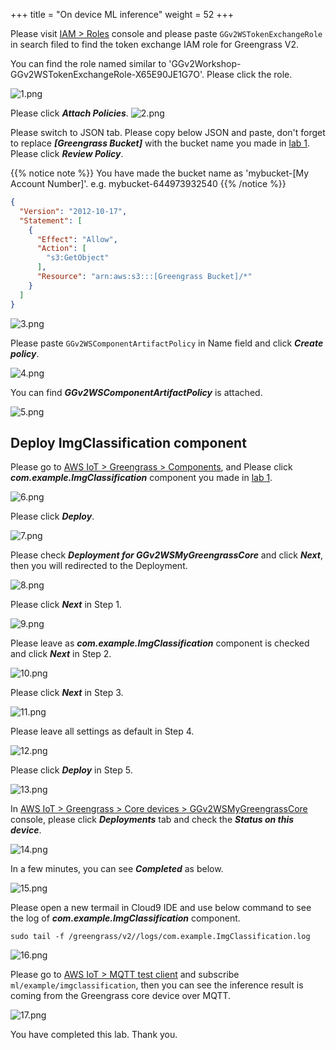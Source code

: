 +++
title = "On device ML inference"
weight = 52
+++



Please visit [IAM > Roles](https://console.aws.amazon.com/iamv2/home#/roles) console and please paste ```GGv2WSTokenExchangeRole``` in search filed to find the token exchange IAM role for Greengrass V2.

You can find the role named similar to 'GGv2Workshop-GGv2WSTokenExchangeRole-X65E90JE1G7O'. Please click the role.

![1.png](/images/4/2/1.png)

Please click ***Attach Policies***.
![2.png](/images/4/2/2.png)


Please switch to JSON tab.
Please copy below JSON and paste, don't forget to replace ***[Greengrass Bucket]*** with the bucket name you made in [lab 1](/en/1/1_1.html). Please click ***Review Policy***.


{{% notice note %}}
You have made the bucket name as 'mybucket-[My Account Number]'. e.g. mybucket-644973932540
{{% /notice %}}


``` json
{
  "Version": "2012-10-17",
  "Statement": [
    {
      "Effect": "Allow",
      "Action": [
        "s3:GetObject"
      ],
      "Resource": "arn:aws:s3:::[Greengrass Bucket]/*"
    }
  ]
}
```

![3.png](/images/4/2/3.png)

Please paste ```GGv2WSComponentArtifactPolicy``` in Name field and click ***Create policy***.

![4.png](/images/4/2/4.png)

You can find ***GGv2WSComponentArtifactPolicy*** is attached.

![5.png](/images/4/2/5.png)


<!-- ``` shell
aws iam create-policy \
  --policy-name GGv2WSComponentArtifactPolicy \
  --policy-document file://component-artifact-policy.json
```

``` shell
aws iam attach-role-policy \
  --role-name GGv2WSTokenExchangeRole \
  --policy-arn arn:aws:iam::123456789012:policy/GGv2WSComponentArtifactPolicy
``` -->


## Deploy ImgClassification component

Please go to [AWS IoT > Greengrass > Components](https://console.aws.amazon.com/iot/home?#/greengrass/v2/components), and Please click ***com.example.ImgClassification*** component you made in [lab 1](/en/1/1_1.html).

![6.png](/images/4/2/6.png)

Please click ***Deploy***.

![7.png](/images/4/2/7.png)

Please check ***Deployment for GGv2WSMyGreengrassCore*** and click ***Next***, then you will redirected to the Deployment.

![8.png](/images/4/2/8.png)

Please click ***Next*** in Step 1.

![9.png](/images/4/2/9.png)

Please leave as ***com.example.ImgClassification*** component is checked and click ***Next*** in Step 2.

![10.png](/images/4/2/10.png)

Please click ***Next*** in Step 3.

![11.png](/images/4/2/11.png)

Please leave all settings as default in Step 4.

![12.png](/images/4/2/12.png)

Please click ***Deploy*** in Step 5.

![13.png](/images/4/2/13.png)

In [AWS IoT > Greengrass > Core devices > GGv2WSMyGreengrassCore](https://console.aws.amazon.com/iot/home?#/greengrass/v2/cores/details/GGv2WSMyGreengrassCore) console, please click ***Deployments*** tab and check the ***Status on this device***.

![14.png](/images/4/2/14.png)

In a few minutes, you can see ***Completed*** as below.

![15.png](/images/4/2/14.png)

Please open a new termail in Cloud9 IDE and use below command to see the log of ***com.example.ImgClassification*** component.

``` shell
sudo tail -f /greengrass/v2//logs/com.example.ImgClassification.log
```

![16.png](/images/4/2/16.png)


Please go to [AWS IoT > MQTT test client]() and subscribe ```ml/example/imgclassification```, then you can see the inference result is coming from the Greengrass core device over MQTT.

![17.png](/images/4/2/17.png)

You have completed this lab. Thank you.
